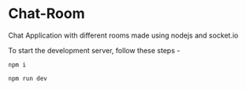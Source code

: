 # Chat-Room
Chat Application with different rooms made using nodejs and socket.io

To start the development server, follow these steps - 

```npm i```

```npm run dev```
